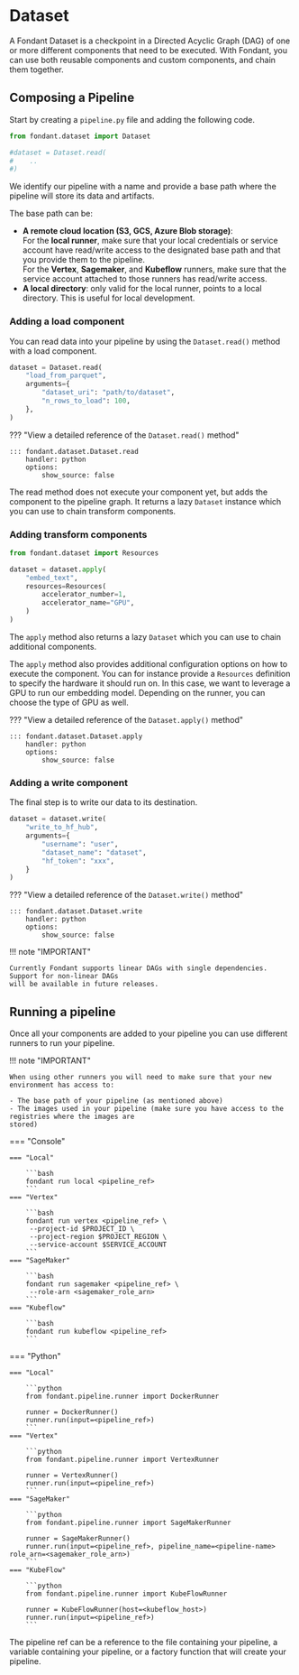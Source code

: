 # Dataset

A Fondant Dataset is a checkpoint in a Directed Acyclic Graph 
(DAG) of one or more different components that need to be executed. With Fondant, you can use both reusable
components and custom components, and chain them together.


[//]: # (TODO update this section once we have the workspace)
## Composing a Pipeline

Start by creating a `pipeline.py` file and adding the following code.
```python
from fondant.dataset import Dataset

#dataset = Dataset.read(
#    ..
#)

```

We identify our pipeline with a name and provide a base path where the pipeline will store its 
data and artifacts.

The base path can be:

* **A remote cloud location (S3, GCS, Azure Blob storage)**:  
  For the **local runner**, make sure that your local credentials or service account have read/write
  access to the designated base path and that you provide them to the pipeline.   
  For the **Vertex**, **Sagemaker**, and **Kubeflow** runners, make sure that the service account 
  attached to those runners has read/write access.
* **A local directory**: only valid for the local runner, points to a local directory. This is
  useful for local development.


### Adding a load component

You can read data into your pipeline by using the `Dataset.read()` method with a load component.

```python
dataset = Dataset.read(
    "load_from_parquet",
    arguments={
        "dataset_uri": "path/to/dataset",
        "n_rows_to_load": 100,
    },
)
```
[//]: # (TODO: Add example of init from manifest)

??? "View a detailed reference of the `Dataset.read()` method"

    ::: fondant.dataset.Dataset.read
        handler: python
        options:
            show_source: false

The read method does not execute your component yet, but adds the component to the pipeline 
graph. It returns a lazy `Dataset` instance which you can use to chain transform components.

### Adding transform components

```python
from fondant.dataset import Resources

dataset = dataset.apply(
    "embed_text",
    resources=Resources(
        accelerator_number=1,
        accelerator_name="GPU",
    )
)
```

The `apply` method also returns a lazy `Dataset` which you can use to chain additional components.

The `apply` method also provides additional configuration options on how to execute the component. 
You can for instance provide a `Resources` definition to specify the hardware it should run on. 
In this case, we want to leverage a GPU to run our embedding model. Depending on the runner, you 
can choose the type of GPU as well.

[//]: # (TODO: Add section on Resources or a general API section)

??? "View a detailed reference of the `Dataset.apply()` method"

    ::: fondant.dataset.Dataset.apply
        handler: python
        options:
            show_source: false

### Adding a write component

The final step is to write our data to its destination.

```python
dataset = dataset.write(
    "write_to_hf_hub",
    arguments={
        "username": "user",
        "dataset_name": "dataset",
        "hf_token": "xxx",
    }
)
```

??? "View a detailed reference of the `Dataset.write()` method"

    ::: fondant.dataset.Dataset.write
        handler: python
        options:
            show_source: false

!!! note "IMPORTANT"  

    Currently Fondant supports linear DAGs with single dependencies. Support for non-linear DAGs 
    will be available in future releases.

[//]: # (TODO: Add info on mapping fields between components)

## Running a pipeline

Once all your components are added to your pipeline you can use different runners to run your
pipeline.

!!! note "IMPORTANT"  

    When using other runners you will need to make sure that your new environment has access to:

    - The base path of your pipeline (as mentioned above)
    - The images used in your pipeline (make sure you have access to the registries where the images are
    stored)

=== "Console"

    === "Local"
    
        ```bash
        fondant run local <pipeline_ref>
        ```
    === "Vertex"
    
        ```bash 
        fondant run vertex <pipeline_ref> \
         --project-id $PROJECT_ID \
         --project-region $PROJECT_REGION \
         --service-account $SERVICE_ACCOUNT
        ```
    === "SageMaker"
    
        ```bash
        fondant run sagemaker <pipeline_ref> \
         --role-arn <sagemaker_role_arn> 
        ```
    === "Kubeflow"
    
        ```bash
        fondant run kubeflow <pipeline_ref>
        ```

=== "Python"

    === "Local"
    
        ```python
        from fondant.pipeline.runner import DockerRunner

        runner = DockerRunner()
        runner.run(input=<pipeline_ref>)
        ```
    === "Vertex"
    
        ```python
        from fondant.pipeline.runner import VertexRunner

        runner = VertexRunner()
        runner.run(input=<pipeline_ref>)
        ```
    === "SageMaker"
    
        ```python
        from fondant.pipeline.runner import SageMakerRunner

        runner = SageMakerRunner()
        runner.run(input=<pipeline_ref>, pipeline_name=<pipeline-name> role_arn=<sagemaker_role_arn>)        
        ```
    === "KubeFlow"
    
        ```python
        from fondant.pipeline.runner import KubeFlowRunner

        runner = KubeFlowRunner(host=<kubeflow_host>)
        runner.run(input=<pipeline_ref>)        
        ```
    
  The pipeline ref can be a reference to the file containing your pipeline, a variable 
  containing your pipeline, or a factory function that will create your pipeline.
